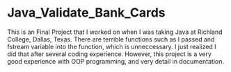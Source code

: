 # Java_Validate_Bank_Cards
This is an Final Project that I worked on when I was taking Java at Richland College, Dallas, Texas.
There are terrible functions such as I passed and fstream variable into the function, which is unneccessary. 
I just realized I did that after several coding experience. 
However, this project is a very good experience with OOP programming, and very detail in documentation.
